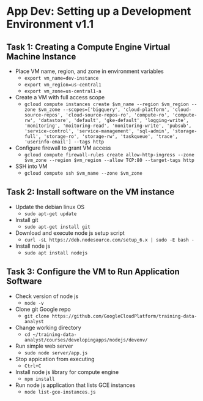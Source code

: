 # App Dev: Setting up a Development Environment v1.1

## Task 1: Creating a Compute Engine Virtual Machine Instance
- Place VM name, region, and zone in environment variables
	- `export vm_name=dev-instance`
	- `export vm_region=us-central1`
	- `export vm_zone=us-central1-a`
- Create a VM with full access scope 
	- `gcloud compute instances create $vm_name --region $vm_region --zone $vm_zone --scopes=['bigquery', 'cloud-platform', 'cloud-source-repos', 'cloud-source-repos-ro', 'compute-ro', 'compute-rw', 'datastore', 'default', 'gke-default', 'logging-write', 'monitoring', 'moitoring-read', 'monitoring-write', 'pubsub', 'service-control', 'service-management', 'sql-admin', 'storage-full', 'storage-ro', 'storage-rw', 'taskqueue', 'trace', 'userinfo-email'] --tags http`
- Configure firewall to grant VM access
	- `gcloud compute firewall-rules create allow-http-ingress --zone $vm_zone --region $vm_region --allow TCP:80 --target-tags http`
- SSH into VM
	- `gcloud compute ssh $vm_name --zone $vm_zone `

## Task 2: Install software on the VM instance

- Update the debian linux OS
	- `sudo apt-get update`
- Install git
	- `sudo apt-get install git`
- Download and execute node js setup script
	- `curl -sL https://deb.nodesource.com/setup_6.x | sudo -E bash -`
- Install node js
	- `sudo apt install nodejs`

## Task 3: Configure the VM to Run Application Software

- Check version of node js
	- `node -v`
- Clone git Google repo
	- `git clone https://github.com/GoogleCloudPlatform/training-data-analyst`
- Change working directory
	- `cd ~/training-data-analyst/courses/developingapps/nodejs/devenv/`
- Run simple web server
	- `sudo node server/app.js`
- Stop appication from executing
	- `Ctrl+C`
- Install node js library for compute engine
	- `npm install`
- Run node js application that lists GCE instances
	- `node list-gce-instances.js`
